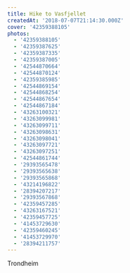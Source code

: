 ```yaml
---
title: Hike to Vasfjellet
createdAt: '2018-07-07T21:14:30.000Z'
cover: '42359388105'
photos:
  - '42359388105'
  - '42359387625'
  - '42359387335'
  - '42359387005'
  - '42544870664'
  - '42544870124'
  - '42359385985'
  - '42544869154'
  - '42544868254'
  - '42544867654'
  - '42544867184'
  - '43263100321'
  - '43263099981'
  - '43263099711'
  - '43263098631'
  - '43263098041'
  - '43263097721'
  - '43263097251'
  - '42544861744'
  - '29393565478'
  - '29393565638'
  - '29393565868'
  - '43214196822'
  - '28394207217'
  - '29393567868'
  - '42359457285'
  - '43263167521'
  - '42359457725'
  - '41453729630'
  - '42359460245'
  - '41453729970'
  - '28394211757'
---
```


Trondheim